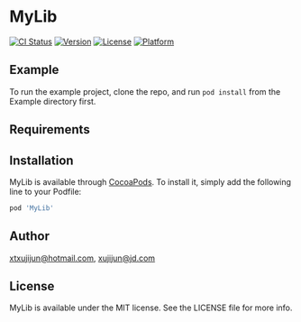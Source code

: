 # MyLib

[![CI Status](http://img.shields.io/travis/xtxujijun@hotmail.com/MyLib.svg?style=flat)](https://travis-ci.org/xtxujijun@hotmail.com/MyLib)
[![Version](https://img.shields.io/cocoapods/v/MyLib.svg?style=flat)](http://cocoapods.org/pods/MyLib)
[![License](https://img.shields.io/cocoapods/l/MyLib.svg?style=flat)](http://cocoapods.org/pods/MyLib)
[![Platform](https://img.shields.io/cocoapods/p/MyLib.svg?style=flat)](http://cocoapods.org/pods/MyLib)

## Example

To run the example project, clone the repo, and run `pod install` from the Example directory first.

## Requirements

## Installation

MyLib is available through [CocoaPods](http://cocoapods.org). To install
it, simply add the following line to your Podfile:

```ruby
pod 'MyLib'
```

## Author

xtxujijun@hotmail.com, xujijun@jd.com

## License

MyLib is available under the MIT license. See the LICENSE file for more info.
